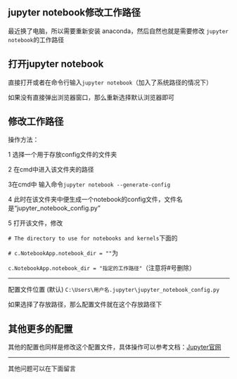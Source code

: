 ## jupyter notebook修改工作路径

最近换了电脑，所以需要重新安装 anaconda，然后自然也就是需要修改 `jupyter notebook`的工作路径



## 打开jupyter notebook

直接打开或者在命令行输入`jupyter notebook`（加入了系统路径的情况下）

如果没有直接弹出浏览器窗口，那么重新选择默认浏览器即可



## 修改工作路径

操作方法：

1 选择一个用于存放config文件的文件夹

2 在cmd中进入该文件夹的路径

3在cmd中 输入命令`jupyter notebook --generate-config`

4 此时在该文件夹中便生成一个notebook的config文件，文件名是“jupyter_notebook_config.py”

5 打开该文件，修改

`# The directory to use for notebooks and kernels`下面的

`# c.NotebookApp.notebook_dir = ""`为

`c.NotebookApp.notebook_dir = "指定的工作路径"`（注意将#号删除）

------

配置文件位置 (默认)
`C:\Users\用户名.jupyter\jupyter_notebook_config.py`

如果选择了存放路径，那么配置文件就在这个存放路径下



## 其他更多的配置

其他的配置也同样是修改这个配置文件，具体操作可以参考文档：[Jupyter官网](https://jupyter.org/)



---

其他问题可以在下面留言